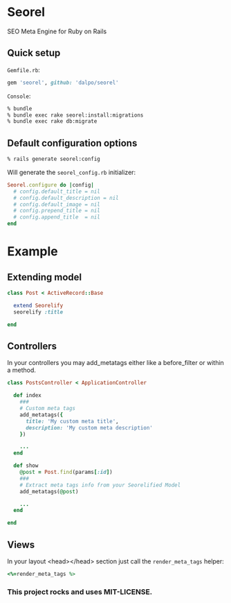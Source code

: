 # Seorel

SEO Meta Engine for Ruby on Rails

## Quick setup


`Gemfile.rb`:

```ruby
gem 'seorel', github: 'dalpo/seorel'
```

`Console`:
```bash
% bundle
% bundle exec rake seorel:install:migrations
% bundle exec rake db:migrate
```

## Default configuration options

```bash
% rails generate seorel:config
```

Will generate the `seorel_config.rb` initializer:

```ruby
Seorel.configure do |config|
  # config.default_title = nil
  # config.default_description = nil
  # config.default_image = nil
  # config.prepend_title = nil
  # config.append_title  = nil
end
```


# Example

## Extending model

```ruby
class Post < ActiveRecord::Base

  extend Seorelify
  seorelify :title

end
```


## Controllers
In your controllers you may add\_metatags either like a before\_filter or within a method.

```ruby
class PostsController < ApplicationController

  def index
    ###
    # Custom meta tags
    add_metatags({
      title: 'My custom meta title',
      description: 'My custom meta description'
    })

    ...
  end

  def show
    @post = Post.find(params[:id])
    ###
    # Extract meta tags info from your Seorelified Model
    add_metatags(@post)

    ...
  end

end
```

## Views

In your layout &lt;head&gt;&lt;/head&gt; section just call the `render_meta_tags` helper:

```ruby
<%=render_meta_tags %>
```


### This project rocks and uses MIT-LICENSE.
